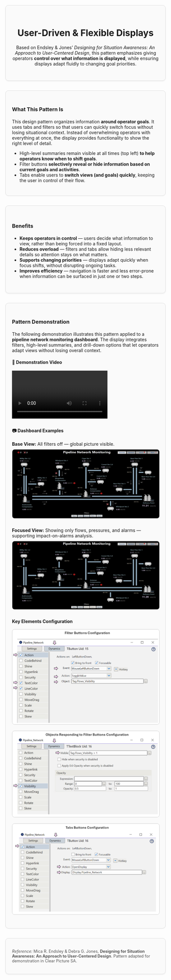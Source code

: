 <!-- Header Card -->
<div style="border:1px solid #ddd;border-radius:10px;padding:30px 20px;margin:30px 0;background:#fafafa;box-shadow:0 2px 4px rgba(0,0,0,.05);text-align:center;">
  <div style="max-width:700px;margin:0 auto;">
    <h1 style="margin-bottom:20px;">User-Driven & Flexible Displays</h1>
    <p style="max-width:none;">
      Based on Endsley & Jones’ <em>Designing for Situation Awareness: An Approach to User-Centered Design</em>,
      this pattern emphasizes giving operators <strong>control over what information is displayed</strong>, while
      ensuring displays adapt fluidly to changing goal priorities.
    </p>
  </div>
</div>

<!-- What This Pattern Is -->
<div style="border:1px solid #ddd;border-radius:10px;padding:25px 20px;margin:30px 0;background:#fafafa;box-shadow:0 1px 3px rgba(0,0,0,.05);">
  <div style="max-width:1200px;margin:0 auto;">
    <h3 style="margin-bottom:20px;">What This Pattern Is</h3>
    <p style="max-width:none;">
      This design pattern organizes information <strong>around operator goals</strong>. It uses tabs and filters so
      that users can quickly switch focus without losing situational context. Instead of overwhelming operators with
      everything at once, the display provides functionality to show the right level of detail.
    </p>
    <ul style="max-width:none;">
      <li>High-level summaries remain visible at all times (top left) <strong>to help operators know when to shift goals</strong>.</li>
      <li>Filter buttons <strong>selectively reveal or hide information based on current goals and activities</strong>.</li>
      <li>Tabs enable users to <strong>switch views (and goals) quickly</strong>, keeping the user in control of their flow.</li>
    </ul>
  </div>
</div>

<!-- Benefits -->
<div style="border:1px solid #ddd;border-radius:10px;padding:30px 20px;margin:30px 0;background:#fafafa;box-shadow:0 2px 4px rgba(0,0,0,.05);">
  <div style="max-width:1200px;margin:0 auto;">
    <h3 style="margin-bottom:20px;">Benefits</h3>
    <ul style="max-width:none;">
      <li><strong>Keeps operators in control</strong> — users decide what information to view, rather than being forced into a fixed layout.</li>
      <li><strong>Reduces overload</strong> — filters and tabs allow hiding less relevant details so attention stays on what matters.</li>
      <li><strong>Supports changing priorities</strong> — displays adapt quickly when focus shifts, without disrupting ongoing tasks.</li>
      <li><strong>Improves efficiency</strong> — navigation is faster and less error-prone when information can be surfaced in just one or two steps.</li>
    </ul>
  </div>
</div>

<!-- Pattern Demonstration -->
<div style="border:1px solid #ddd;border-radius:10px;padding:25px 20px;margin:30px 0;background:#fafafa;box-shadow:0 1px 3px rgba(0,0,0,.05);">
<div style="max-width:1200px;margin:0 auto;">
<h3 style="margin-bottom:20px;">Pattern Demonstration</h3>
<p style="max-width:none;">
The following demonstration illustrates this pattern applied to a <strong>pipeline network monitoring dashboard</strong>.
The display integrates filters, high-level summaries, and drill-down options that let operators adapt views without
losing overall context.
</p>

<h4>🎥 Demonstration Video</h4>
<video controls style="max-width:100%;height:auto;">
  <source src="../videos/ds1_demo_video.mp4" type="video/mp4">
  Your browser does not support the video tag.
</video>

<h4 style="margin-top:25px;">📷 Dashboard Examples</h4>
<ul style="list-style:none;padding-left:0;max-width:none;">
  <li><strong>Base View:</strong> All filters off — global picture visible.<br>
    <img src="../images/ds1_pic1.PNG" alt="Dashboard base view"
         style="margin-top:8px;border:1px solid #ccc;border-radius:8px;max-width:100%;height:auto;">
  </li>
  <li style="margin-top:25px;"><strong>Focused View:</strong> Showing only flows, pressures, and alarms — supporting impact-on-alarms analysis.<br>
    <img src="../images/ds1_pic2.PNG" alt="Dashboard filtered for flows, pressures, alarms"
         style="margin-top:8px;border:1px solid #ccc;border-radius:8px;max-width:100%;height:auto;">
  </li>
  <li style="margin-top:25px;"><strong>Key Elements Configuration</strong><br>
    <img src="../images/ds1_pic3.PNG" alt="Configurable objects example 1"
         style="margin-top:16px;border:1px solid #ccc;border-radius:8px;max-width:100%;height:auto;">
    <img src="../images/ds1_pic4.PNG" alt="Configurable objects example 2"
         style="margin-top:16px;border:1px solid #ccc;border-radius:8px;max-width:100%;height:auto;">
    <img src="../images/ds1_pic5.PNG" alt="Configurable objects example 3"
         style="margin-top:16px;border:1px solid #ccc;border-radius:8px;max-width:100%;height:auto;">
  </li>
</ul>
</div>
</div>


<!-- Reference -->
<div style="border:1px solid #ddd;border-radius:10px;padding:20px;margin:30px 0;background:#fafafa;box-shadow:0 2px 4px rgba(0,0,0,.05);font-size:.9em;color:#555;">
  <div style="max-width:1200px;margin:0 auto;">
    <p style="max-width:none;">
      <em>Reference:</em> Mica R. Endsley & Debra G. Jones, <strong>Designing for Situation Awareness: An Approach to User-Centered Design</strong>.
      Pattern adapted for demonstration in Clear Picture SA.
    </p>
  </div>
</div>
